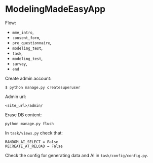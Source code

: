 # ModelingMadeEasyApp


Flow:
* `mme_intro`,
* `consent_form`,
* `pre_questionnaire`,
* `modeling_test`,
* `task`,
* `modeling_test`,
* `survey`,
* `end`

Create admin account:
    
    $ python manage.py createsuperuser

Admin url:

    <site_url>/admin/


Erase DB content:

    python manage.py flush


In `task/views.py` check that:
    
    RANDOM_AI_SELECT = False
    RECREATE_AT_RELOAD = False


Check the config for generating data and AI in `task/config/config.py`.